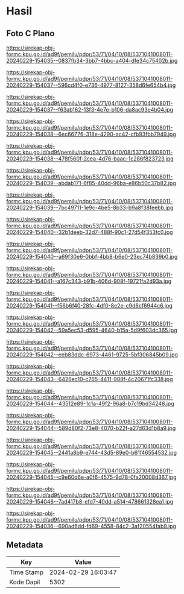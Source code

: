 # Hasil

## Foto C Plano

https://sirekap-obj-formc.kpu.go.id/ad9f/pemilu/pdpr/53/71/04/10/08/5371041008011-20240229-154035--0837fb34-3bb7-4bbc-a404-dfe34c75402b.jpg

https://sirekap-obj-formc.kpu.go.id/ad9f/pemilu/pdpr/53/71/04/10/08/5371041008011-20240229-154037--596cd4f0-e736-4977-8127-358d6fe654b4.jpg

https://sirekap-obj-formc.kpu.go.id/ad9f/pemilu/pdpr/53/71/04/10/08/5371041008011-20240229-154037--f63ab162-13f3-4e7e-b106-da8ac93e4b04.jpg

https://sirekap-obj-formc.kpu.go.id/ad9f/pemilu/pdpr/53/71/04/10/08/5371041008011-20240229-154038--6ec66776-318e-4290-ac42-cfb93fbb7949.jpg

https://sirekap-obj-formc.kpu.go.id/ad9f/pemilu/pdpr/53/71/04/10/08/5371041008011-20240229-154038--478f560f-2cea-4d76-baac-1c286f823723.jpg

https://sirekap-obj-formc.kpu.go.id/ad9f/pemilu/pdpr/53/71/04/10/08/5371041008011-20240229-154039--abdab171-6f85-40dd-96ba-e86b50c37b82.jpg

https://sirekap-obj-formc.kpu.go.id/ad9f/pemilu/pdpr/53/71/04/10/08/5371041008011-20240229-154039--7bc49711-1e9c-4be5-8b33-b9a8f38feebb.jpg

https://sirekap-obj-formc.kpu.go.id/ad9f/pemilu/pdpr/53/71/04/10/08/5371041008011-20240229-154040--32b1deeb-32d7-488f-90c1-27d54f353fc0.jpg

https://sirekap-obj-formc.kpu.go.id/ad9f/pemilu/pdpr/53/71/04/10/08/5371041008011-20240229-154040--a69f30e6-0bbf-4bb8-b6e0-23ec74b839b0.jpg

https://sirekap-obj-formc.kpu.go.id/ad9f/pemilu/pdpr/53/71/04/10/08/5371041008011-20240229-154041--a167c343-b91b-406d-908f-19721fa2d93a.jpg

https://sirekap-obj-formc.kpu.go.id/ad9f/pemilu/pdpr/53/71/04/10/08/5371041008011-20240229-154041--f56b6f40-28fc-4df0-8e2e-c9d6cf6944c6.jpg

https://sirekap-obj-formc.kpu.go.id/ad9f/pemilu/pdpr/53/71/04/10/08/5371041008011-20240229-154042--59a5ec53-d595-4640-b15a-5d9f603dc365.jpg

https://sirekap-obj-formc.kpu.go.id/ad9f/pemilu/pdpr/53/71/04/10/08/5371041008011-20240229-154042--eeb83ddc-6973-4461-9725-5bf306845b09.jpg

https://sirekap-obj-formc.kpu.go.id/ad9f/pemilu/pdpr/53/71/04/10/08/5371041008011-20240229-154043--6426ec10-c765-4411-988f-4c20671fc338.jpg

https://sirekap-obj-formc.kpu.go.id/ad9f/pemilu/pdpr/53/71/04/10/08/5371041008011-20240229-154044--43512e89-1c1a-49f2-96a8-b7c19bd34248.jpg

https://sirekap-obj-formc.kpu.go.id/ad9f/pemilu/pdpr/53/71/04/10/08/5371041008011-20240229-154044--589d80f2-73e8-4070-b22f-a27d63d1b8a9.jpg

https://sirekap-obj-formc.kpu.go.id/ad9f/pemilu/pdpr/53/71/04/10/08/5371041008011-20240229-154045--2441a8b9-e744-43d5-89e0-b61f46554532.jpg

https://sirekap-obj-formc.kpu.go.id/ad9f/pemilu/pdpr/53/71/04/10/08/5371041008011-20240229-154045--c9e60d6e-a0f6-4575-9d78-0fa20008d367.jpg

https://sirekap-obj-formc.kpu.go.id/ad9f/pemilu/pdpr/53/71/04/10/08/5371041008011-20240229-154046--7ad417b8-efd7-40dd-a514-478661328ea1.jpg

https://sirekap-obj-formc.kpu.go.id/ad9f/pemilu/pdpr/53/71/04/10/08/5371041008011-20240229-154036--690ad6dd-fd69-4558-84c2-3af20554fab9.jpg


## Metadata

| Key        | Value               |
| ---------- | ------------------- |
| Time Stamp | 2024-02-29 16:03:47 |
| Kode Dapil | 5302                |



